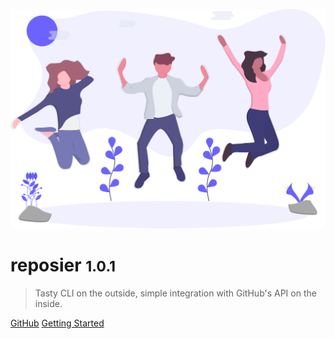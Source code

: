 ![logo](header.svg)

# reposier <small>1.0.1</small>

> Tasty CLI on the outside, simple integration with GitHub's API on the inside.

[GitHub](https://github.com/alexlee-dev/reposier)
[Getting Started](#reposier)